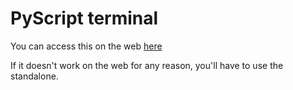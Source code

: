 # PyScript terminal
You can access this on the web [here]([https://nathenjacobe.github.io/uncertainty-calculator/](https://smnlb.github.io/pyscript_terminal/))

If it doesn't work on the web for any reason, you'll have to use the standalone.

